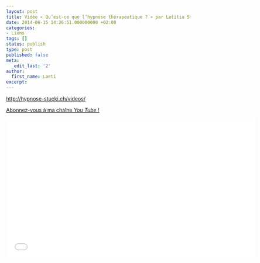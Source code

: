 ```yaml
---
layout: post
title: Vidéo « Qu’est-ce que l’hypnose thérapeutique ? » par Lætitia Stucki
date: 2014-06-15 14:26:51.000000000 +02:00
categories:
- Liens
tags: []
status: publish
type: post
published: false
meta:
  _edit_last: '2'
author:
  first_name: Laeti
excerpt:
---
```



<p><a href="http://hypnose-stucki.ch/videos/" target="_blank">http://hypnose-stucki.ch/videos/</a></p>

<p><a href="https://www.youtube.com/user/hypnosestucki" target="_blank">Abonnez-vous à ma chaîne <em>You Tube</em> !</a></p>

<p><iframe src="//www.youtube.com/embed/KihFdzYAopI" width="681" height="383" frameborder="0" allowfullscreen="allowfullscreen"></iframe></p>


